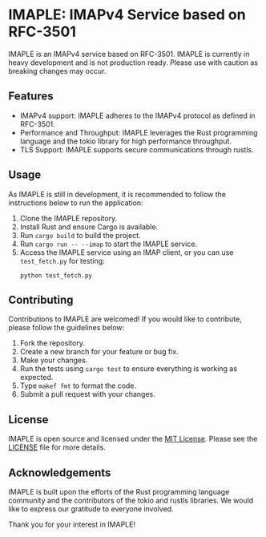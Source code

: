 # IMAPLE: IMAPv4 Service based on RFC-3501

IMAPLE is an IMAPv4 service based on RFC-3501. IMAPLE is currently in heavy development and is not production ready. Please use with caution as breaking changes may occur.

## Features

- IMAPv4 support: IMAPLE adheres to the IMAPv4 protocol as defined in RFC-3501.
- Performance and Throughput: IMAPLE leverages the Rust programming language and the tokio library for high performance throughput.
- TLS Support: IMAPLE supports secure communications through rustls.

## Usage

As IMAPLE is still in development, it is recommended to follow the instructions below to run the application:

1. Clone the IMAPLE repository.
2. Install Rust and ensure Cargo is available.
3. Run `cargo build` to build the project.
4. Run `cargo run -- --imap` to start the IMAPLE service.
5. Access the IMAPLE service using an IMAP client, or you can use `test_fetch.py` for testing:
   ```
   python test_fetch.py
   ```

## Contributing

Contributions to IMAPLE are welcomed! If you would like to contribute, please follow the guidelines below:

1. Fork the repository.
2. Create a new branch for your feature or bug fix.
3. Make your changes.
4. Run the tests using `cargo test` to ensure everything is working as expected.
5. Type `makef fmt` to format the code.
5. Submit a pull request with your changes.

## License

IMAPLE is open source and licensed under the [MIT License](https://opensource.org/licenses/MIT). Please see the [LICENSE](LICENSE) file for more details.

## Acknowledgements

IMAPLE is built upon the efforts of the Rust programming language community and the contributors of the tokio and rustls libraries. We would like to express our gratitude to everyone involved.

Thank you for your interest in IMAPLE!
